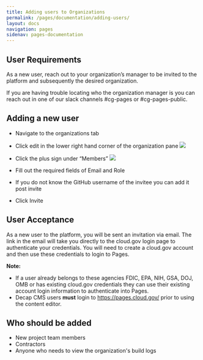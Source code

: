 ```yaml
---
title: Adding users to Organizations
permalink: /pages/documentation/adding-users/
layout: docs
navigation: pages
sidenav: pages-documentation
---
```



## User Requirements

As a new user, reach out to your organization’s manager to be invited to the platform and subsequently the desired organization. 

If you are having trouble locating who the organization manager is you can reach out in one of our slack channels #cg-pages or #cg-pages-public.

## Adding a new user

- Navigate to the organizations tab
- Click edit in the lower right hand corner of the organization pane
  <img src="{{ site.baseurl }}/assets/images/pages/edit_organizations.png"/>

- Click the plus sign under “Members” 
  <img src="{{ site.baseurl }}/assets/images/pages/add_user.png"/>

- Fill out the required fields of Email and Role
 * If you do not know the GitHub username of the invitee you can add it post invite

- Click Invite

## User Acceptance

As a new user to the platform, you will be sent an invitation via email. The link in the email will take you directly to the cloud.gov login page to authenticate your credentials.  You will need to create a cloud.gov account and then use these credentials to login to Pages. 

**Note:** 
* If a user already belongs to these agencies FDIC, EPA, NIH, GSA, DOJ, OMB or has existing cloud.gov credentials they can use their existing account login information to authenticate into Pages.
* Decap CMS users **must** login to <https://pages.cloud.gov/> prior to using the content editor.

## Who should be added

* New project team members
* Contractors
* Anyone who needs to view the organization's build logs

